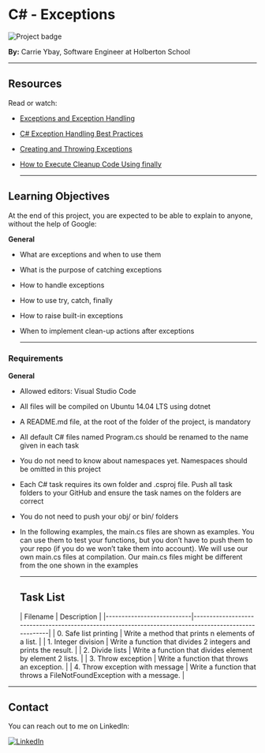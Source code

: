 # C# - Exceptions

![Project badge](https://img.shields.io/badge/C%23-Exceptions-brightgreen)


**By:** Carrie Ybay, Software Engineer at Holberton School

---

## Resources
Read or watch:
- [Exceptions and Exception Handling](https://docs.microsoft.com/en-us/dotnet/csharp/programming-guide/exceptions/)
- [C# Exception Handling Best Practices](https://stackify.com/csharp-exception-handling-best-practices/)
- [Creating and Throwing Exceptions](https://docs.microsoft.com/en-us/dotnet/csharp/programming-guide/exceptions/creating-and-throwing-exceptions)
- [How to Execute Cleanup Code Using finally](https://docs.microsoft.com/en-us/dotnet/csharp/language-reference/keywords/try-finally)

  ---

## Learning Objectives
At the end of this project, you are expected to be able to explain to anyone, without the help of Google:

**General**
- What are exceptions and when to use them
- What is the purpose of catching exceptions
- How to handle exceptions
- How to use try, catch, finally
- How to raise built-in exceptions
- When to implement clean-up actions after exceptions

  ---

### Requirements
**General**
- Allowed editors: Visual Studio Code
- All files will be compiled on Ubuntu 14.04 LTS using dotnet
- A README.md file, at the root of the folder of the project, is mandatory
- All default C# files named Program.cs should be renamed to the name given in each task
- You do not need to know about namespaces yet. Namespaces should be omitted in this project
- Each C# task requires its own folder and .csproj file. Push all task folders to your GitHub and ensure the task names on the folders are correct
- You do not need to push your obj/ or bin/ folders
- In the following examples, the main.cs files are shown as examples. You can use them to test your functions, but you don’t have to push them to your repo (if you do we won’t take them into account). We will use our own main.cs files at compilation. Our main.cs files might be different from the one shown in the examples

  ---

  ## Task List

  | Filename                  | Description                                                                                          |
|---------------------------|------------------------------------------------------------------------------------------------------|
| 0. Safe list printing      | Write a method that prints n elements of a list.                                                     |
| 1. Integer division        | Write a function that divides 2 integers and prints the result.                                      |
| 2. Divide lists            | Write a function that divides element by element 2 lists.                                             |
| 3. Throw exception         | Write a function that throws an exception.                                                            |
| 4. Throw exception with message | Write a function that throws a FileNotFoundException with a message.                                |

---

## Contact

You can reach out to me on LinkedIn:

[![LinkedIn](https://img.shields.io/badge/-CamilleFavriel-blue?style=flat-square&logo=Linkedin&logoColor=white&link=https://www.linkedin.com/in/camille-favriel-503223245/)](https://www.linkedin.com/in/camille-favriel-503223245/)
